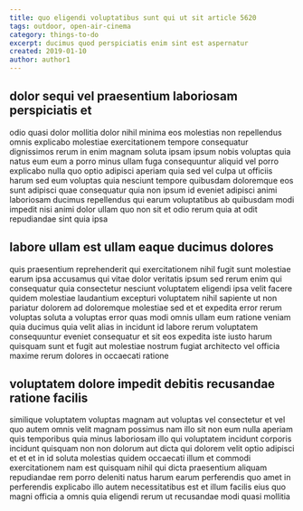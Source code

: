 ```yaml
---
title: quo eligendi voluptatibus sunt qui ut sit article 5620
tags: outdoor, open-air-cinema
category: things-to-do
excerpt: ducimus quod perspiciatis enim sint est aspernatur
created: 2019-01-10
author: author1
---
```


## dolor sequi vel praesentium laboriosam perspiciatis et

odio quasi dolor mollitia dolor nihil minima eos molestias non repellendus omnis explicabo molestiae exercitationem tempore consequatur dignissimos rerum in enim magnam soluta ipsam ipsum nobis voluptas quia natus eum eum a porro minus ullam fuga consequuntur aliquid vel porro explicabo nulla quo optio adipisci aperiam quia sed vel culpa ut officiis harum sed eum voluptas quia nesciunt tempore quibusdam doloremque eos sunt adipisci quae consequatur quia non ipsum id eveniet adipisci animi laboriosam ducimus repellendus qui earum voluptatibus ab quibusdam modi impedit nisi animi dolor ullam quo non sit et odio rerum quia at odit repudiandae sint quia ipsa

## labore ullam est ullam eaque ducimus dolores

quis praesentium reprehenderit qui exercitationem nihil fugit sunt molestiae earum ipsa accusamus qui vitae dolor veritatis ipsum sed rerum enim qui consequatur quia consectetur nesciunt voluptatem eligendi ipsa velit facere quidem molestiae laudantium excepturi voluptatem nihil sapiente ut non pariatur dolorem ad doloremque molestiae sed et et expedita error rerum voluptas soluta a voluptas error quas modi omnis ullam eum ratione veniam quia ducimus quia velit alias in incidunt id labore rerum voluptatem consequuntur eveniet consequatur et sit eos expedita iste iusto harum quisquam sunt et fugit aut molestiae nostrum fugiat architecto vel officia maxime rerum dolores in occaecati ratione

## voluptatem dolore impedit debitis recusandae ratione facilis

similique voluptatem voluptas magnam aut voluptas vel consectetur et vel quo autem omnis velit magnam possimus nam illo sit non eum nulla aperiam quis temporibus quia minus laboriosam illo qui voluptatem incidunt corporis incidunt quisquam non non dolorum aut dicta qui dolorem velit optio adipisci et et et in id soluta molestias quidem occaecati illum et commodi exercitationem nam est quisquam nihil qui dicta praesentium aliquam repudiandae rem porro deleniti natus harum earum perferendis quo amet in perferendis explicabo illo autem necessitatibus est et illum facilis eius quo magni officia a omnis quia eligendi rerum ut recusandae modi quasi mollitia
